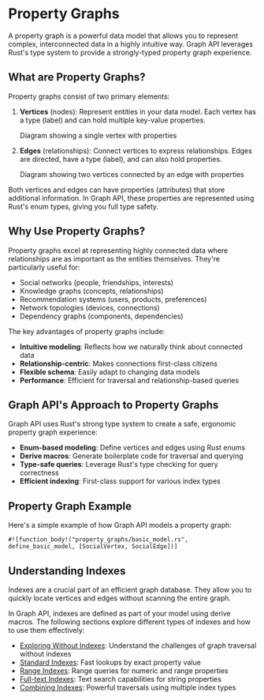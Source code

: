 # Property Graphs

A property graph is a powerful data model that allows you to represent complex, interconnected data in a highly
intuitive way. Graph API leverages Rust's type system to provide a strongly-typed property graph experience.

## What are Property Graphs?

Property graphs consist of two primary elements:

1.  **Vertices** (nodes): Represent entities in your data model. Each vertex has a type (label) and can hold multiple key-value properties.

    <object type="image/svg+xml" data="property_graphs/vertex_with_properties.svg">
    Diagram showing a single vertex with properties
    </object>

2.  **Edges** (relationships): Connect vertices to express relationships. Edges are directed, have a type (label), and can also hold properties.

    <object type="image/svg+xml" data="property_graphs/edge_with_properties.svg">
    Diagram showing two vertices connected by an edge with properties
    </object>

Both vertices and edges can have properties (attributes) that store additional information. In Graph API, these
properties are represented using Rust's enum types, giving you full type safety.

## Why Use Property Graphs?

Property graphs excel at representing highly connected data where relationships are as important as the entities
themselves. They're particularly useful for:

- Social networks (people, friendships, interests)
- Knowledge graphs (concepts, relationships)
- Recommendation systems (users, products, preferences)
- Network topologies (devices, connections)
- Dependency graphs (components, dependencies)

The key advantages of property graphs include:

- **Intuitive modeling**: Reflects how we naturally think about connected data
- **Relationship-centric**: Makes connections first-class citizens
- **Flexible schema**: Easily adapt to changing data models
- **Performance**: Efficient for traversal and relationship-based queries

## Graph API's Approach to Property Graphs

Graph API uses Rust's strong type system to create a safe, ergonomic property graph experience:

- **Enum-based modeling**: Define vertices and edges using Rust enums
- **Derive macros**: Generate boilerplate code for traversal and querying
- **Type-safe queries**: Leverage Rust's type checking for query correctness
- **Efficient indexing**: First-class support for various index types

## Property Graph Example

Here's a simple example of how Graph API models a property graph:

```rust,noplayground
#![function_body!("property_graphs/basic_model.rs", define_basic_model, [SocialVertex, SocialEdge])]
```

## Understanding Indexes

Indexes are a crucial part of an efficient graph database. They allow you to quickly locate vertices and edges without
scanning the entire graph.

In Graph API, indexes are defined as part of your model using derive macros. The following sections explore different
types of indexes and how to use them effectively:

- [Exploring Without Indexes](./property_graphs/no_index.md): Understand the challenges of graph traversal without
  indexes
- [Standard Indexes](./property_graphs/standard_index.md): Fast lookups by exact property value
- [Range Indexes](./property_graphs/range_index.md): Range queries for numeric and range properties
- [Full-text Indexes](./property_graphs/full_text_index.md): Text search capabilities for string properties
- [Combining Indexes](./property_graphs/combining_indexes.md): Powerful traversals using multiple index types
